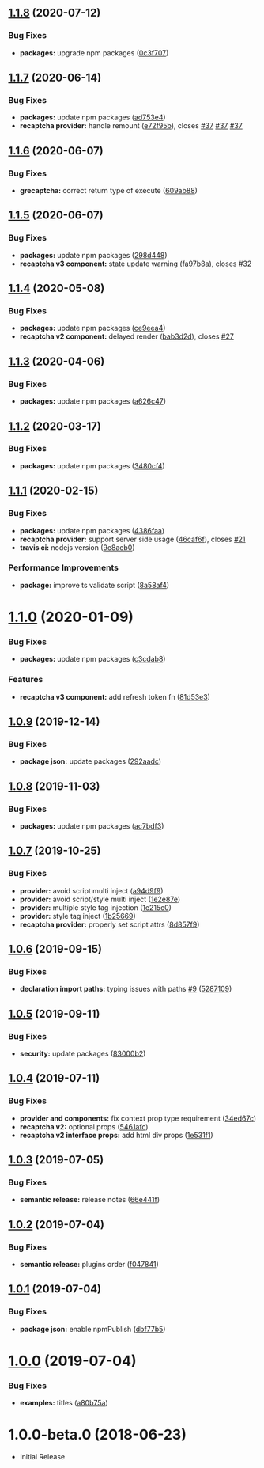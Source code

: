 ## [1.1.8](https://github.com/antokara/react-recaptcha-x/compare/v1.1.7...v1.1.8) (2020-07-12)


### Bug Fixes

* **packages:** upgrade npm packages ([0c3f707](https://github.com/antokara/react-recaptcha-x/commit/0c3f707cbd99d2ca7a8786789ee2b652a81b52d0))

## [1.1.7](https://github.com/antokara/react-recaptcha-x/compare/v1.1.6...v1.1.7) (2020-06-14)


### Bug Fixes

* **packages:** update npm packages ([ad753e4](https://github.com/antokara/react-recaptcha-x/commit/ad753e465b74277bd7945e7453ddea8bf57fa862))
* **recaptcha provider:** handle remount ([e72f95b](https://github.com/antokara/react-recaptcha-x/commit/e72f95b14b10e0a5934befb683ad389111293c9c)), closes [#37](https://github.com/antokara/react-recaptcha-x/issues/37) [#37](https://github.com/antokara/react-recaptcha-x/issues/37) [#37](https://github.com/antokara/react-recaptcha-x/issues/37)

## [1.1.6](https://github.com/antokara/react-recaptcha-x/compare/v1.1.5...v1.1.6) (2020-06-07)


### Bug Fixes

* **grecaptcha:** correct return type of execute ([609ab88](https://github.com/antokara/react-recaptcha-x/commit/609ab88bdd70994d15e354bc4ab644df48ecefda))

## [1.1.5](https://github.com/antokara/react-recaptcha-x/compare/v1.1.4...v1.1.5) (2020-06-07)


### Bug Fixes

* **packages:** update npm packages ([298d448](https://github.com/antokara/react-recaptcha-x/commit/298d4486ace24206879bdbf35de443109c1263ed))
* **recaptcha v3 component:** state update warning ([fa97b8a](https://github.com/antokara/react-recaptcha-x/commit/fa97b8aeae2d9e18a8726c7ea22751870a9e1a11)), closes [#32](https://github.com/antokara/react-recaptcha-x/issues/32)

## [1.1.4](https://github.com/antokara/react-recaptcha-x/compare/v1.1.3...v1.1.4) (2020-05-08)


### Bug Fixes

* **packages:** update npm packages ([ce9eea4](https://github.com/antokara/react-recaptcha-x/commit/ce9eea41f0dd0d93ca69371fb1f6ab1757928838))
* **recaptcha v2 component:** delayed render ([bab3d2d](https://github.com/antokara/react-recaptcha-x/commit/bab3d2dc4946269e7f46245f3d45735e5e3af171)), closes [#27](https://github.com/antokara/react-recaptcha-x/issues/27)

## [1.1.3](https://github.com/antokara/react-recaptcha-x/compare/v1.1.2...v1.1.3) (2020-04-06)


### Bug Fixes

* **packages:** update npm packages ([a626c47](https://github.com/antokara/react-recaptcha-x/commit/a626c47974899d3dc1362028fd891d42610ba4b2))

## [1.1.2](https://github.com/antokara/react-recaptcha-x/compare/v1.1.1...v1.1.2) (2020-03-17)


### Bug Fixes

* **packages:** update npm packages ([3480cf4](https://github.com/antokara/react-recaptcha-x/commit/3480cf41f746273544b3c35427fb0b9900143e7e))

## [1.1.1](https://github.com/antokara/react-recaptcha-x/compare/v1.1.0...v1.1.1) (2020-02-15)


### Bug Fixes

* **packages:** update npm packages ([4386faa](https://github.com/antokara/react-recaptcha-x/commit/4386faa8743eba4e72a81d5364a34a6c7498a70b))
* **recaptcha provider:** support server side usage ([46caf6f](https://github.com/antokara/react-recaptcha-x/commit/46caf6f122a74ef4ff5b336b818349bf4e1c895b)), closes [#21](https://github.com/antokara/react-recaptcha-x/issues/21)
* **travis ci:** nodejs version ([9e8aeb0](https://github.com/antokara/react-recaptcha-x/commit/9e8aeb0f1778dfb5317ed1d91bbe12cad18be338))


### Performance Improvements

* **package:** improve ts validate script ([8a58af4](https://github.com/antokara/react-recaptcha-x/commit/8a58af4cba4a80260dec92ff03802c703ae1572c))

# [1.1.0](https://github.com/antokara/react-recaptcha-x/compare/v1.0.9...v1.1.0) (2020-01-09)


### Bug Fixes

* **packages:** update npm packages ([c3cdab8](https://github.com/antokara/react-recaptcha-x/commit/c3cdab8bd2697761272b2792e125d89e4a0ad3d6))


### Features

* **recaptcha v3 component:** add refresh token fn ([81d53e3](https://github.com/antokara/react-recaptcha-x/commit/81d53e37030a170bc132ac3d28a000afe746ff23))

## [1.0.9](https://github.com/antokara/react-recaptcha-x/compare/v1.0.8...v1.0.9) (2019-12-14)


### Bug Fixes

* **package json:** update packages ([292aadc](https://github.com/antokara/react-recaptcha-x/commit/292aadc8eb81be9776465416a9f924f0f5c4ee6e))

## [1.0.8](https://github.com/antokara/react-recaptcha-x/compare/v1.0.7...v1.0.8) (2019-11-03)


### Bug Fixes

* **packages:** update npm packages ([ac7bdf3](https://github.com/antokara/react-recaptcha-x/commit/ac7bdf36e11e39fff153d696a9f63b5c43192082))

## [1.0.7](https://github.com/antokara/react-recaptcha-x/compare/v1.0.6...v1.0.7) (2019-10-25)


### Bug Fixes

* **provider:** avoid script multi inject ([a94d9f9](https://github.com/antokara/react-recaptcha-x/commit/a94d9f94bf5c38fd61618990252fae78584b1478))
* **provider:** avoid script/style multi inject ([1e2e87e](https://github.com/antokara/react-recaptcha-x/commit/1e2e87e3df04b4735ed3cdcc1023b2f613acb8fa))
* **provider:** multiple style tag injection ([1e215c0](https://github.com/antokara/react-recaptcha-x/commit/1e215c0351d989d4ceeee4bfcda437c9673159dd))
* **provider:** style tag inject ([1b25669](https://github.com/antokara/react-recaptcha-x/commit/1b25669502fac4d25c2a485fdd96035165a3f6e0))
* **recaptcha provider:** properly set script attrs ([8d857f9](https://github.com/antokara/react-recaptcha-x/commit/8d857f92056abe88966125d9f941a88309be9467))

## [1.0.6](https://github.com/antokara/react-recaptcha-x/compare/v1.0.5...v1.0.6) (2019-09-15)


### Bug Fixes

* **declaration import paths:** typing issues with paths [#9](https://github.com/antokara/react-recaptcha-x/issues/9) ([5287109](https://github.com/antokara/react-recaptcha-x/commit/5287109))

## [1.0.5](https://github.com/antokara/react-recaptcha-x/compare/v1.0.4...v1.0.5) (2019-09-11)


### Bug Fixes

* **security:** update packages ([83000b2](https://github.com/antokara/react-recaptcha-x/commit/83000b2))

## [1.0.4](https://github.com/antokara/react-recaptcha-x/compare/v1.0.3...v1.0.4) (2019-07-11)


### Bug Fixes

* **provider and components:** fix context prop type requirement ([34ed67c](https://github.com/antokara/react-recaptcha-x/commit/34ed67c))
* **recaptcha v2:** optional props ([5461afc](https://github.com/antokara/react-recaptcha-x/commit/5461afc))
* **recaptcha v2 interface props:** add html div props ([1e531f1](https://github.com/antokara/react-recaptcha-x/commit/1e531f1))

## [1.0.3](https://github.com/antokara/react-recaptcha-x/compare/v1.0.2...v1.0.3) (2019-07-05)


### Bug Fixes

* **semantic release:** release notes ([66e441f](https://github.com/antokara/react-recaptcha-x/commit/66e441f))

## [1.0.2](https://github.com/antokara/react-recaptcha-x/compare/v1.0.1...v1.0.2) (2019-07-04)


### Bug Fixes

* **semantic release:** plugins order ([f047841](https://github.com/antokara/react-recaptcha-x/commit/f047841))

## [1.0.1](https://github.com/antokara/react-recaptcha-x/compare/v1.0.0...v1.0.1) (2019-07-04)


### Bug Fixes

* **package json:** enable npmPublish ([dbf77b5](https://github.com/antokara/react-recaptcha-x/commit/dbf77b5))

# [1.0.0](https://github.com/antokara/react-recaptcha-x/compare/1.0.0-beta.0...v1.0.0) (2019-07-04)


### Bug Fixes

* **examples:** titles ([a80b75a](https://github.com/antokara/react-recaptcha-x/commit/a80b75a))

# 1.0.0-beta.0 (2018-06-23)


* Initial Release
